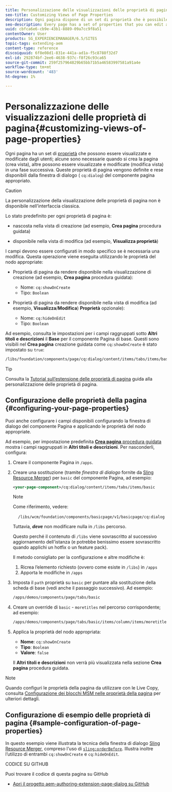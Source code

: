 ```yaml
---
title: Personalizzazione delle visualizzazioni delle proprietà di pagina
seo-title: Customizing Views of Page Properties
description: Ogni pagina dispone di un set di proprietà che è possibile modificare in base alle esigenze
seo-description: Every page has a set of properties that you can edit as required
uuid: cbfca6e6-cb9e-43b1-8889-09a7cc9f8a51
contentOwner: User
products: SG_EXPERIENCEMANAGER/6.5/SITES
topic-tags: extending-aem
content-type: reference
discoiquuid: 6f8e08d1-831e-441a-ad1a-f5c8788f32d7
exl-id: 292874bf-2ee6-4638-937c-f8f26c93ca65
source-git-commit: 259f257964829b65bb71b5a46583997581a91a4e
workflow-type: tm+mt
source-wordcount: '483'
ht-degree: 1%

---
```


# Personalizzazione delle visualizzazioni delle proprietà di pagina{#customizing-views-of-page-properties}

Ogni pagina ha un set di [proprietà](/help/sites-authoring/editing-page-properties.md) che possono essere visualizzate e modificate dagli utenti; alcune sono necessarie quando si crea la pagina (crea vista), altre possono essere visualizzate e modificate (modifica vista) in una fase successiva. Queste proprietà di pagina vengono definite e rese disponibili dalla finestra di dialogo ( `cq:dialog`) del componente pagina appropriato.

>[!CAUTION]
>
>La personalizzazione della visualizzazione delle proprietà di pagina non è disponibile nell’interfaccia classica.

Lo stato predefinito per ogni proprietà di pagina è:

* nascosta nella vista di creazione (ad esempio, **Crea pagina** procedura guidata)

* disponibile nella vista di modifica (ad esempio, **Visualizza proprietà**)

I campi devono essere configurati in modo specifico se è necessaria una modifica. Questa operazione viene eseguita utilizzando le proprietà del nodo appropriate:

* Proprietà di pagina da rendere disponibile nella visualizzazione di creazione (ad esempio, **Crea pagina** procedura guidata):

   * Nome: `cq:showOnCreate`
   * Tipo: `Boolean`

* Proprietà di pagina da rendere disponibile nella vista di modifica (ad esempio, **Visualizza**/**Modifica**) **Proprietà** opzionale):

   * Nome: `cq:hideOnEdit`
   * Tipo: `Boolean`

Ad esempio, consulta le impostazioni per i campi raggruppati sotto **Altri titoli e descrizioni** il **Base** per il componente Pagina di base. Questi sono visibili nel **Crea pagina** creazione guidata come `cq:showOnCreate` è stato impostato su `true`:

```xml
/libs/foundation/components/page/cq:dialog/content/items/tabs/items/basic/items/column/items/moretitles
```

>[!TIP]
>
>Consulta la [Tutorial sull’estensione delle proprietà di pagina](https://experienceleague.adobe.com/docs/experience-manager-learn/sites/developing/page-properties-technical-video-develop.html) guida alla personalizzazione delle proprietà di pagina.

## Configurazione delle proprietà della pagina {#configuring-your-page-properties}

Puoi anche configurare i campi disponibili configurando la finestra di dialogo del componente Pagina e applicando le proprietà del nodo appropriate.

Ad esempio, per impostazione predefinita [**Crea pagina** procedura guidata](/help/sites-authoring/managing-pages.md#creating-a-new-page) mostra i campi raggruppati in **Altri titoli e descrizioni**. Per nasconderli, configura:

1. Creare il componente Pagina in `/apps`.
1. Creare una sostituzione (tramite *finestra di dialogo* fornite da [Sling Resource Merger](/help/sites-developing/sling-resource-merger.md)) per `basic` del componente Pagina, ad esempio:

   ```xml
   <your-page-component>/cq:dialog/content/items/tabs/items/basic
   ```

   >[!NOTE]
   >
   >Come riferimento, vedere:
   >
   >    `/libs/wcm/foundation/components/basicpage/v1/basicpage/cq:dialog`
   >
   Tuttavia, ***deve*** non modificare nulla in `/libs` percorso.
   >
   Questo perché il contenuto di `/libs` viene sovrascritto al successivo aggiornamento dell’istanza (e potrebbe benissimo essere sovrascritto quando applichi un hotfix o un feature pack).
   >
   Il metodo consigliato per la configurazione e altre modifiche è:
   >
   1. Ricrea l’elemento richiesto (ovvero come esiste in `/libs`) in `/apps`
   1. Apporta le modifiche in `/apps`

1. Imposta il `path` proprietà su `basic` per puntare alla sostituzione della scheda di base (vedi anche il passaggio successivo). Ad esempio:

   ```xml
   /apps/demos/components/page/tabs/basic
   ```

1. Creare un override di `basic` - `moretitles` nel percorso corrispondente; ad esempio:

   ```xml
   /apps/demos/components/page/tabs/basic/items/column/items/moretitles
   ```

1. Applica la proprietà del nodo appropriata:

   * **Nome**: `cq:showOnCreate`
   * **Tipo**: `Boolean`
   * **Valore**: `false`

   Il **Altri titoli e descrizioni** non verrà più visualizzata nella sezione **Crea pagina** procedura guidata.

>[!NOTE]
>
Quando configuri le proprietà della pagina da utilizzare con le Live Copy, consulta [Configurazione dei blocchi MSM nelle proprietà della pagina](/help/sites-developing/extending-msm.md#configuring-msm-locks-on-page-properties-touch-enabled-ui) per ulteriori dettagli.

## Configurazione di esempio delle proprietà di pagina {#sample-configuration-of-page-properties}

In questo esempio viene illustrata la tecnica della finestra di dialogo [Sling Resource Merger](/help/sites-developing/sling-resource-merger.md), compreso l&#39;uso di [`sling:orderBefore`](/help/sites-developing/sling-resource-merger.md#properties). Illustra inoltre l’utilizzo di entrambi `cq:showOnCreate` e `cq:hideOnEdit`.

CODICE SU GITHUB

Puoi trovare il codice di questa pagina su GitHub

* [Apri il progetto aem-authoring-extension-page-dialog su GitHub](https://github.com/Adobe-Marketing-Cloud/aem-authoring-extension-page-dialog)
